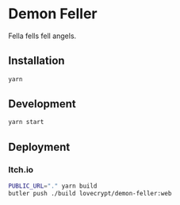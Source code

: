 # Demon Feller

Fella fells fell angels.

## Installation

```sh
yarn
```

## Development

```sh
yarn start
```

## Deployment

### Itch.io

```sh
PUBLIC_URL="." yarn build
butler push ./build lovecrypt/demon-feller:web
```
